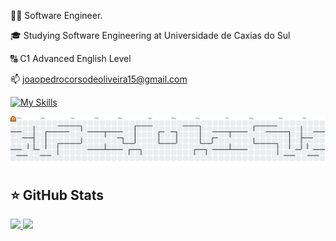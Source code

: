 👨‍💻 Software Engineer.

🎓 Studying Software Engineering at Universidade de Caxias do Sul

🔠 C1 Advanced English Level

📫 joaopedrocorsodeoliveira15@gmail.com

[![My Skills](https://skillicons.dev/icons?i=js,html,css,cs,nextjs,nodejs,postgres,react,java,spring,aws&theme=dark)](https://skillicons.dev)

<picture>
  <source media="(prefers-color-scheme: dark)" srcset="https://raw.githubusercontent.com/xliveirx/xliveirx/output/pacman-contribution-graph-dark.svg">
  <source media="(prefers-color-scheme: light)" srcset="https://raw.githubusercontent.com/xliveirx/xliveirx/output/pacman-contribution-graph.svg">
  <img alt="pacman contribution graph" src="https://raw.githubusercontent.com/xliveirx/xliveirx/output/pacman-contribution-graph.svg">
</picture>

## ⭐ GitHub Stats
<a href="https://github.com/xliveirx">
  <img height="180em" src="https://github-readme-stats.vercel.app/api?username=xliveirx&show_icons=true&theme=radical&include_all_commits=true&count_private=true"/>
  <img height="180em" src="https://github-readme-stats.vercel.app/api/top-langs/?username=xliveirx&layout=compact&langs_count=6&theme=radical"/>

